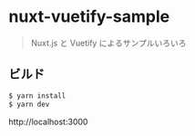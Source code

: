 # nuxt-vuetify-sample

> Nuxt.js と Vuetify によるサンプルいろいろ

## ビルド

```bash
$ yarn install
$ yarn dev
```

http://localhost:3000
